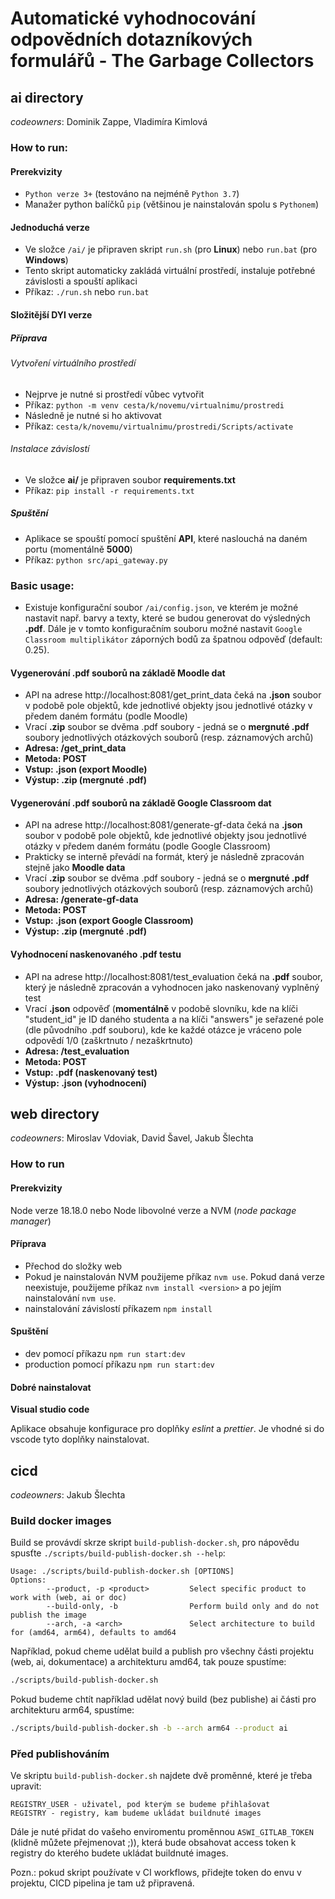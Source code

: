 # Automatické vyhodnocování odpovědních dotazníkových formulářů - The Garbage Collectors

## ai directory 

*codeowners*: Dominik Zappe, Vladimíra Kimlová

### How to run:

#### Prerekvizity

- `Python verze 3+` (testováno na nejméně `Python 3.7`) 
- Manažer python balíčků `pip` (většinou je nainstalován spolu s `Pythonem`)

#### Jednoduchá verze

- Ve složce `/ai/` je připraven skript `run.sh` (pro **Linux**) nebo `run.bat` (pro **Windows**)
- Tento skript automaticky zakládá virtuální prostředí, instaluje potřebné závislosti a spouští aplikaci 
- Příkaz: `./run.sh` nebo `run.bat`

#### Složitější DYI verze

##### Příprava

###### Vytvoření virtuálního prostředí

- Nejprve je nutné si prostředí vůbec vytvořit
- Příkaz: `python -m venv cesta/k/novemu/virtualnimu/prostredi `
- Následně je nutné si ho aktivovat
- Příkaz: `cesta/k/novemu/virtualnimu/prostredi/Scripts/activate`

###### Instalace závislostí

- Ve složce **ai/** je připraven soubor **requirements.txt**
- Příkaz: `pip install -r requirements.txt`

##### Spuštění

- Aplikace se spouští pomocí spuštění **API**, které naslouchá na daném portu (momentálně **5000**) 
- Příkaz: `python src/api_gateway.py`

### Basic usage:

- Existuje konfigurační soubor `/ai/config.json`, ve kterém je možné nastavit např. barvy a texty, které se budou generovat do výsledných **.pdf**.
Dále je v tomto konfiguračním souboru možné nastavit `Google Classroom multiplikátor` záporných bodů za špatnou odpověď (default: 0.25).

#### Vygenerování .pdf souborů na základě Moodle dat

- API na adrese http://localhost:8081/get_print_data čeká na **.json** soubor v podobě pole objektů, kde jednotlivé objekty jsou jednotlivé otázky v předem daném formátu (podle Moodle) 
- Vrací **.zip** soubor se dvěma .pdf soubory - jedná se o **mergnuté .pdf** soubory jednotlivých otázkových souborů (resp. záznamových archů) 
- **Adresa: /get_print_data**
- **Metoda: POST**
- **Vstup: .json (export Moodle)**
- **Výstup: .zip (mergnuté .pdf)**

#### Vygenerování .pdf souborů na základě Google Classroom dat

- API na adrese http://localhost:8081/generate-gf-data čeká na **.json** soubor v podobě pole objektů, kde jednotlivé objekty jsou jednotlivé otázky v předem daném formátu (podle Google Classroom)
- Prakticky se interně převádí na formát, který je následně zpracován stejně jako **Moodle data**
- Vrací **.zip** soubor se dvěma .pdf soubory - jedná se o **mergnuté .pdf** soubory jednotlivých otázkových souborů (resp. záznamových archů)
- **Adresa: /generate-gf-data**
- **Metoda: POST**
- **Vstup: .json (export Google Classroom)**
- **Výstup: .zip (mergnuté .pdf)**

#### Vyhodnocení naskenovaného .pdf testu

- API na adrese http://localhost:8081/test_evaluation čeká na **.pdf** soubor, který je následně zpracován a vyhodnocen jako naskenovaný vyplněný test 
- Vrací **.json** odpověď (**momentálně** v podobě slovníku, kde na klíči "student_id" je ID daného studenta a na klíči "answers" je seřazené pole (dle původního .pdf souboru), kde ke každé otázce je vráceno pole odpovědí 1/0 (zaškrtnuto / nezaškrtnuto) 
- **Adresa: /test_evaluation**
- **Metoda: POST**
- **Vstup: .pdf (naskenovaný test)**
- **Výstup: .json (vyhodnocení)**

## web directory

*codeowners*: Miroslav Vdoviak, David Šavel, Jakub Šlechta

### How to run
#### Prerekvizity
Node verze 18.18.0 nebo Node libovolné verze a NVM (*node package manager*)

#### Příprava
- Přechod do složky web
- Pokud je nainstalován NVM použijeme příkaz `nvm use`. Pokud daná verze neexistuje, použijeme příkaz `nvm install <version>` a po jejím nainstalování `nvm use`.
- nainstalování závislostí příkazem `npm install`

#### Spuštění
- dev pomocí příkazu `npm run start:dev`
- production pomocí příkazu `npm run start:dev`

#### Dobré nainstalovat
**Visual studio code**

Aplikace obsahuje konfigurace pro doplňky *eslint* a *prettier*. Je vhodné si do vscode tyto doplňky nainstalovat.

## cicd

*codeowners*: Jakub Šlechta

### Build docker images

Build se provávdí skrze skript `build-publish-docker.sh`, pro nápovědu spusťte `./scripts/build-publish-docker.sh --help`:

```text
Usage: ./scripts/build-publish-docker.sh [OPTIONS]
Options:
        --product, -p <product>         Select specific product to work with (web, ai or doc)
        --build-only, -b                Perform build only and do not publish the image
        --arch, -a <arch>               Select architecture to build for (amd64, arm64), defaults to amd64
```

Například, pokud cheme udělat build a publish pro všechny části projektu (web, ai, dokumentace) a architekturu amd64, tak pouze spustíme:

```sh
./scripts/build-publish-docker.sh
```

Pokud budeme chtít například udělat nový build (bez publishe) ai části pro architekturu arm64, spustíme:

```sh
./scripts/build-publish-docker.sh -b --arch arm64 --product ai
```

### Před publishováním

Ve skriptu `build-publish-docker.sh` najdete dvě proměnné, které je třeba upravit:

```
REGISTRY_USER - uživatel, pod kterým se budeme přihlašovat
REGISTRY - registry, kam budeme ukládat buildnuté images
```

Dále je nuté přidat do vašeho enviromentu proměnnou `ASWI_GITLAB_TOKEN` (klidně můžete přejmenovat ;)), která bude obsahovat access token k registry do kterého budete ukládat buildnuté images.

Pozn.: pokud skript používate v CI workflows, přidejte token do envu v projektu, CICD pipelina je tam už připravená.


